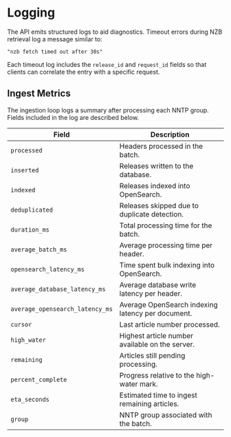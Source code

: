 # Logging

The API emits structured logs to aid diagnostics. Timeout errors during NZB
retrieval log a message similar to:

```
"nzb fetch timed out after 30s"
```

Each timeout log includes the `release_id` and `request_id` fields so that
clients can correlate the entry with a specific request.

## Ingest Metrics

The ingestion loop logs a summary after processing each NNTP group. Fields
included in the log are described below.

| Field | Description |
| --- | --- |
| `processed` | Headers processed in the batch. |
| `inserted` | Releases written to the database. |
| `indexed` | Releases indexed into OpenSearch. |
| `deduplicated` | Releases skipped due to duplicate detection. |
| `duration_ms` | Total processing time for the batch. |
| `average_batch_ms` | Average processing time per header. |
| `opensearch_latency_ms` | Time spent bulk indexing into OpenSearch. |
| `average_database_latency_ms` | Average database write latency per header. |
| `average_opensearch_latency_ms` | Average OpenSearch indexing latency per document. |
| `cursor` | Last article number processed. |
| `high_water` | Highest article number available on the server. |
| `remaining` | Articles still pending processing. |
| `percent_complete` | Progress relative to the high-water mark. |
| `eta_seconds` | Estimated time to ingest remaining articles. |
| `group` | NNTP group associated with the batch. |

